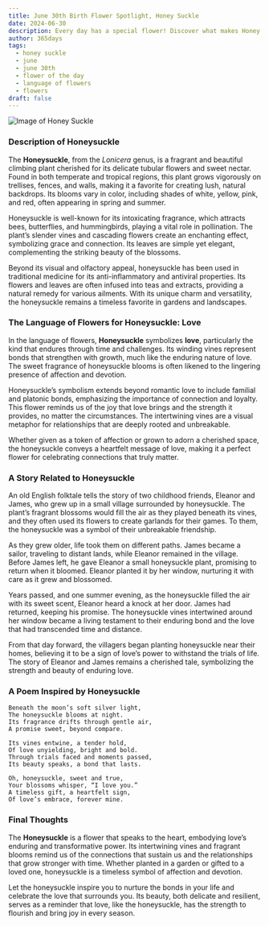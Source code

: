 ```yaml
---
title: June 30th Birth Flower Spotlight, Honey Suckle
date: 2024-06-30
description: Every day has a special flower! Discover what makes Honey Suckle unique as today’s birth flower and its symbolic meaning.
author: 365days
tags:
  - honey suckle
  - june
  - june 30th
  - flower of the day
  - language of flowers
  - flowers
draft: false
---
```


![Image of Honey Suckle](https://cdn.pixabay.com/photo/2018/08/13/04/58/flower-3602283_1280.jpg#center)


### Description of Honeysuckle

The **Honeysuckle**, from the _Lonicera_ genus, is a fragrant and beautiful climbing plant cherished for its delicate tubular flowers and sweet nectar. Found in both temperate and tropical regions, this plant grows vigorously on trellises, fences, and walls, making it a favorite for creating lush, natural backdrops. Its blooms vary in color, including shades of white, yellow, pink, and red, often appearing in spring and summer.

Honeysuckle is well-known for its intoxicating fragrance, which attracts bees, butterflies, and hummingbirds, playing a vital role in pollination. The plant’s slender vines and cascading flowers create an enchanting effect, symbolizing grace and connection. Its leaves are simple yet elegant, complementing the striking beauty of the blossoms.

Beyond its visual and olfactory appeal, honeysuckle has been used in traditional medicine for its anti-inflammatory and antiviral properties. Its flowers and leaves are often infused into teas and extracts, providing a natural remedy for various ailments. With its unique charm and versatility, the honeysuckle remains a timeless favorite in gardens and landscapes.

### The Language of Flowers for Honeysuckle: Love

In the language of flowers, **Honeysuckle** symbolizes **love**, particularly the kind that endures through time and challenges. Its winding vines represent bonds that strengthen with growth, much like the enduring nature of love. The sweet fragrance of honeysuckle blooms is often likened to the lingering presence of affection and devotion.

Honeysuckle’s symbolism extends beyond romantic love to include familial and platonic bonds, emphasizing the importance of connection and loyalty. This flower reminds us of the joy that love brings and the strength it provides, no matter the circumstances. The intertwining vines are a visual metaphor for relationships that are deeply rooted and unbreakable.

Whether given as a token of affection or grown to adorn a cherished space, the honeysuckle conveys a heartfelt message of love, making it a perfect flower for celebrating connections that truly matter.

### A Story Related to Honeysuckle

An old English folktale tells the story of two childhood friends, Eleanor and James, who grew up in a small village surrounded by honeysuckle. The plant’s fragrant blossoms would fill the air as they played beneath its vines, and they often used its flowers to create garlands for their games. To them, the honeysuckle was a symbol of their unbreakable friendship.

As they grew older, life took them on different paths. James became a sailor, traveling to distant lands, while Eleanor remained in the village. Before James left, he gave Eleanor a small honeysuckle plant, promising to return when it bloomed. Eleanor planted it by her window, nurturing it with care as it grew and blossomed.

Years passed, and one summer evening, as the honeysuckle filled the air with its sweet scent, Eleanor heard a knock at her door. James had returned, keeping his promise. The honeysuckle vines intertwined around her window became a living testament to their enduring bond and the love that had transcended time and distance.

From that day forward, the villagers began planting honeysuckle near their homes, believing it to be a sign of love’s power to withstand the trials of life. The story of Eleanor and James remains a cherished tale, symbolizing the strength and beauty of enduring love.

### A Poem Inspired by Honeysuckle

```
Beneath the moon’s soft silver light,  
The honeysuckle blooms at night.  
Its fragrance drifts through gentle air,  
A promise sweet, beyond compare.  

Its vines entwine, a tender hold,  
Of love unyielding, bright and bold.  
Through trials faced and moments passed,  
Its beauty speaks, a bond that lasts.  

Oh, honeysuckle, sweet and true,  
Your blossoms whisper, “I love you.”  
A timeless gift, a heartfelt sign,  
Of love’s embrace, forever mine.  
```

### Final Thoughts

The **Honeysuckle** is a flower that speaks to the heart, embodying love’s enduring and transformative power. Its intertwining vines and fragrant blooms remind us of the connections that sustain us and the relationships that grow stronger with time. Whether planted in a garden or gifted to a loved one, honeysuckle is a timeless symbol of affection and devotion.

Let the honeysuckle inspire you to nurture the bonds in your life and celebrate the love that surrounds you. Its beauty, both delicate and resilient, serves as a reminder that love, like the honeysuckle, has the strength to flourish and bring joy in every season.


